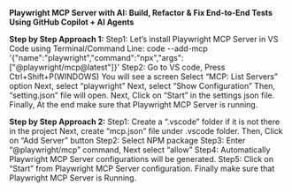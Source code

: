**Playwright MCP Server with AI: Build, Refactor & Fix End-to-End Tests Using GitHub Copilot + AI Agents**

**Step by Step Approach 1:**
Step1: Let’s install Playwright MCP Server in VS Code using Terminal/Command Line:
code --add-mcp '{"name":"playwright","command":"npx","args":["@playwright/mcp@latest"]}'
Step2: Go to VS code, Press Ctrl+Shift+P(WINDOWS)
You will see a screen Select “MCP: List Servers” option
Next, select “playwright”
Next, select “Show Configuration”
Then, “setting.json” file will open.
Next, Click on “Start” in the settings json file.
Finally, At the end make sure that Playwright MCP Server is running.


**Step by Step Approach 2:**
Step1: Create a “.vscode” folder if it is not there in the project
Next, create “mcp.json” file under .vscode folder.
Then, Click on “Add Server” button
Step2: Select NPM package
Step3: Enter “@playwright/mcp” command, Next select “allow”
Step4: Automatically Playwright MCP Server configurations will be generated.
Step5: Click on “Start” from Playwright MCP Server configuration.
Finally make sure that Playwright MCP Server is Running.


